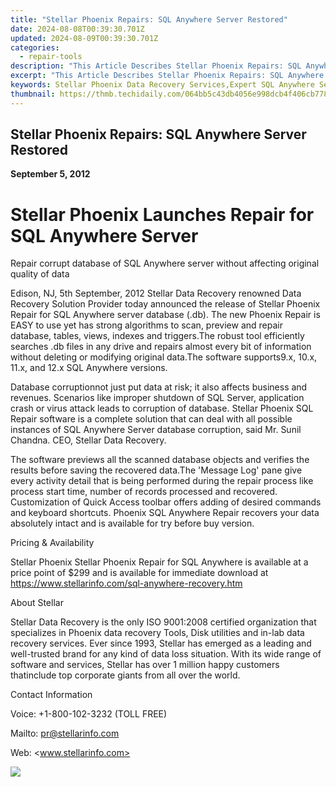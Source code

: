 ```yaml
---
title: "Stellar Phoenix Repairs: SQL Anywhere Server Restored"
date: 2024-08-08T00:39:30.701Z
updated: 2024-08-09T00:39:30.701Z
categories:
  - repair-tools
description: "This Article Describes Stellar Phoenix Repairs: SQL Anywhere Server Restored"
excerpt: "This Article Describes Stellar Phoenix Repairs: SQL Anywhere Server Restored"
keywords: Stellar Phoenix Data Recovery Services,Expert SQL Anywhere Server Repair and Maintenance,Professional Data Restoration for Phoenix Solutions,High-Performance Phoenix Database Repair,Reliable Phoenix System Recovery Support,Specialized SQL Anywhere Server Rebuilding Service,Phoenix Software Company
thumbnail: https://thmb.techidaily.com/064bb5c43db4056e998dcb4f406cb778296c7343d435216b9b3443b144736cca.jpg
---
```


## Stellar Phoenix Repairs: SQL Anywhere Server Restored

**September 5, 2012**

# **Stellar Phoenix Launches Repair for SQL Anywhere Server**

 Repair corrupt database of SQL Anywhere server without affecting original quality of data

 Edison, NJ, 5th September, 2012 Stellar Data Recovery renowned Data Recovery Solution Provider today announced the release of Stellar Phoenix Repair for SQL Anywhere server database (.db). The new Phoenix Repair is EASY to use yet has strong algorithms to scan, preview and repair database, tables, views, indexes and triggers.The robust tool efficiently searches .db files in any drive and repairs almost every bit of information without deleting or modifying original data.The software supports9.x, 10.x, 11.x, and 12.x SQL Anywhere versions.

 Database corruptionnot just put data at risk; it also affects business and revenues. Scenarios like improper shutdown of SQL Server, application crash or virus attack leads to corruption of database. Stellar Phoenix SQL Repair software is a complete solution that can deal with all possible instances of SQL Anywhere Server database corruption, said Mr. Sunil Chandna. CEO, Stellar Data Recovery.

 The software previews all the scanned database objects and verifies the results before saving the recovered data.The 'Message Log' pane give every activity detail that is being performed during the repair process like process start time, number of records processed and recovered. Customization of Quick Access toolbar offers adding of desired commands and keyboard shortcuts. Phoenix SQL Anywhere Repair recovers your data absolutely intact and is available for try before buy version.

Pricing & Availability

 Stellar Phoenix Stellar Phoenix Repair for SQL Anywhere is available at a price point of $299 and is available for immediate download at <https://www.stellarinfo.com/sql-anywhere-recovery.htm>

About Stellar

 Stellar Data Recovery is the only ISO 9001:2008 certified organization that specializes in Phoenix data recovery Tools, Disk utilities and in-lab data recovery services. Ever since 1993, Stellar has emerged as a leading and well-trusted brand for any kind of data loss situation. With its wide range of software and services, Stellar has over 1 million happy customers thatinclude top corporate giants from all over the world.

Contact Information

Voice: +1-800-102-3232 (TOLL FREE)

Mailto: <pr@stellarinfo.com>

 Web: <www.stellarinfo.com>


<ins class="adsbygoogle"
     style="display:block"
     data-ad-format="autorelaxed"
     data-ad-client="ca-pub-7571918770474297"
     data-ad-slot="1223367746"></ins>



<ins class="adsbygoogle"
     style="display:block"
     data-ad-client="ca-pub-7571918770474297"
     data-ad-slot="8358498916"
     data-ad-format="auto"
     data-full-width-responsive="true"></ins>



<!-- affiliate ads begin -->
<a href="https://secure.2checkout.com/order/checkout.php?PRODS=3727260&QTY=1&AFFILIATE=108875&CART=1"><img src="http://www.aiseesoft.com/avangate/30p/banner.jpg" border="0"></a>
<!-- affiliate ads end -->